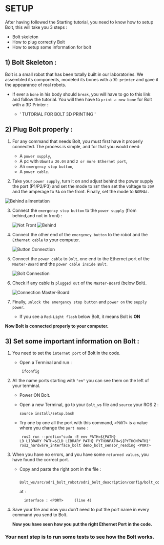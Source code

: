 # SETUP


 After  having followed the Starting tutorial, you need to know how to setup Bolt, this will take you 3 steps :


* Bolt skeleton
* How to plug correctly Bolt
* How to setup some information for bolt



##  1)  Bolt Skeleton :


 Bolt is a small robot that has been totally built in our laboratories. We assembled its components, modeled its bones with a `3D printer` and gave it the appearance of real robots.


- If ever a `bone` in his body should `break`, you will have to go to this link and follow the tutorial. You will then have to `print a new bone` for Bolt with a 3D Printer :

     - ' TUTORIAL FOR BOLT 3D PRINTING '

##  2)  Plug Bolt properly :

1) For any command that needs Bolt, you must first have it properly connected. The process is simple, and for that you would need:

    - A `power supply`,
    - A pc with `Ubuntu 20.04` and `2 or more Ethernet port`,
    - An `emergency stop button`,
    - A `power cable`.

2) Take your `power supply`, turn it on and adjust behind the power supply the port (P1/P2/P3) and set the mode to `SET` then set the voltage to `20V` and the amperage to `5A` on the front. Finally, set the mode to `NORMAL`.

![Behind alimentation](https://github.com/stack-of-tasks/odri_bolt_robot/blob/main/doc/pictures/Setup_Bolt_1-R.jpeg?raw=true "Behind alimentation")

3) Connect the `emergency stop button` to the `power supply` (from behind,and not in front) :

    ![Not Front](https://github.com/stack-of-tasks/odri_bolt_robot/blob/main/doc/pictures/Setup_Bolt_2-R.jpeg?raw=true "Not Front")
    ![Behind](https://github.com/stack-of-tasks/odri_bolt_robot/blob/main/doc/pictures/Setup_Bolt_3-R.jpeg?raw=true "Behind")

4) Connect the other end of the `emergency button` to the robot and the `Ethernet cable` to your computer.

     ![Button Connection](https://github.com/stack-of-tasks/odri_bolt_robot/blob/main/doc/pictures/Setup_Bolt_7-R.jpeg?raw=true "Buttun Connection")

5) Connect the `power cable` to `Bolt`, one end to the Ethernet port of the `Master-Board` and the `power cable inside Bolt`.

    ![Bolt Connection](https://github.com/stack-of-tasks/odri_bolt_robot/blob/main/doc/pictures/Setup_Bolt_4-R.jpeg?raw=true "Connection")

6) Check if any cable is `plugged out` of the `Master-Board` (below Bolt).

    ![Connection Master-Board](https://github.com/stack-of-tasks/odri_bolt_robot/blob/main/doc/pictures/Setup_Bolt_5-R.jpeg?raw=true "Master-Board Connection")

7) Finally, `unlock the emergency stop button` and `power on` the `supply power`.

   - If you see a `Red-Light flash` below Bolt, it means Bolt is **ON**


**Now Bolt is connected properly to your computer.**


## 3) Set some important information on Bolt :

1) You need to set the `internet port` of Bolt in the code.

   - Open a Terminal and run :

          ifconfig

2) All the name ports starting with `"en"` you can see them on the left of your terminal.

    - Power ON Bolt.

    - Open a new Terminal, go to your `Bolt_ws` file and `source` your ROS 2 :

          source install/setup.bash

     - Try one by one all the port with this command,  `<PORT>` is a value where you change the `port name` :

            ros2 run --prefix="sudo -E env PATH=${PATH} LD_LIBRARY_PATH=${LD_LIBRARY_PATH} PYTHONPATH=${PYTHONPATH}" ros2_hardware_interface_bolt demo_bolt_sensor_reading <PORT>

3) When you have no errors, and you have some  `returned values`, you have found the correct port.

      - Copy and paste the right port in the file :

             Bolt_ws/src/odri_bolt_robot/odri_bolt_description/config/bolt_config.yaml
        at :

              interface : <PORT>     (line 4)

4) Save your file and now you don’t need to put the port name in every command you send to Bolt.

    **Now you have seen how you put the right Ethernet Port in the code.**

### Your next step is to run some tests to see how the Bolt works.
